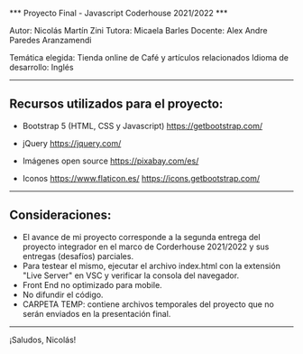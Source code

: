 *** Proyecto Final - Javascript Coderhouse 2021/2022 ***

Autor: Nicolás Martín Zini
Tutora: Micaela Barles
Docente: Alex Andre Paredes Aranzamendi

Temática elegida: Tienda online de Café y artículos relacionados
Idioma de desarrollo: Inglés


********************************************************


Recursos utilizados para el proyecto: 
-------------------------------------

- Bootstrap 5 (HTML, CSS y Javascript)
https://getbootstrap.com/

- jQuery
https://jquery.com/

- Imágenes open source 
https://pixabay.com/es/

- Iconos
https://www.flaticon.es/
https://icons.getbootstrap.com/


********************************************************


Consideraciones:
----------------

- El avance de mi proyecto corresponde a la segunda entrega del proyecto integrador en el marco de Corderhouse 2021/2022 y sus entregas (desafíos) parciales.
- Para testear el mismo, ejecutar el archivo index.html con la extensión "Live Server" en VSC y verificar la consola del navegador.
- Front End no optimizado para mobile. 
- No difundir el código. 
- CARPETA TEMP: contiene archivos temporales del proyecto que no serán enviados en la presentación final.


********************************************************

¡Saludos, Nicolás!